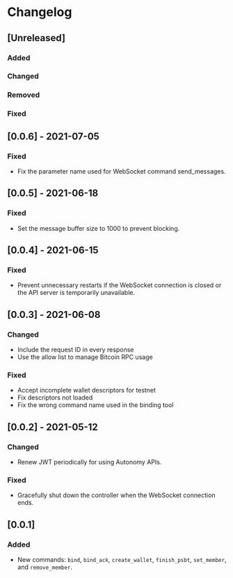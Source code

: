 # Changelog

## [Unreleased]

### Added 

### Changed

### Removed

### Fixed

## [0.0.6] - 2021-07-05

### Fixed

- Fix the parameter name used for WebSocket command send_messages.

## [0.0.5] - 2021-06-18

### Fixed

- Set the message buffer size to 1000 to prevent blocking.

## [0.0.4] - 2021-06-15

### Fixed

- Prevent unnecessary restarts if the WebSocket connection is closed or the API server is temporarily unavailable.

## [0.0.3] - 2021-06-08

### Changed

- Include the request ID in every response
- Use the allow list to manage Bitcoin RPC usage

### Fixed

- Accept incomplete wallet descriptors for testnet
- Fix descriptors not loaded
- Fix the wrong command name used in the binding tool

## [0.0.2] - 2021-05-12

### Changed

- Renew JWT periodically for using Autonomy APIs.

### Fixed

- Gracefully shut down the controller when the WebSocket connection ends.

## [0.0.1]

### Added

- New commands: `bind`, `bind_ack`, `create_wallet`, `finish_psbt`, `set_member`, and `remove_member`.
